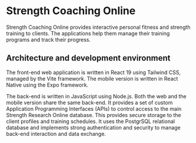 # Strength Coaching Online

Strength Coaching Online provides interactive personal fitness and strength training to clients. The applications help them manage their training programs and track their progress.

## Architecture and development environment
The front-end web application is written in React 19 using Tailwind CSS, managed by the Vite framework. The mobile version is written in React Native using the Expo framework.

The back-end is written in JavaScript using Node.js. Both the web and the mobile version share the same back-end. It provides a set of custom Application Programming Interfaces (APIs) to control access to the main Strength Research Online database. This provides secure storage to the client profiles and training schedules. It uses the PostgrSQL relational database and implements strong authentication and security to manage back-end interaction and data exchange.

